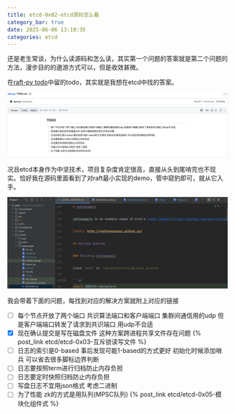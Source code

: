 ```yaml
---
title: etcd-0x02-etcd源码怎么看
category_bar: true
date: 2025-06-06 13:19:35
categories: etcd
---
```


还是老生常谈，为什么读源码和怎么读，其实第一个问题的答案就是第二个问题的方法，漫步目的的遨游方式可以，但是收效甚微。

在[raft-py todo](https://github.com/Bannirui/raft-py/blob/master/TODO.md)中留的todo，其实就是我想在etcd中找的答案。

![](./etcd-0x02-etcd源码怎么看/1749187630.png)

况且etcd本身作为中坚技术，项目复杂度肯定很高，直接从头到尾啃完也不现实。恰好我在源码里面看到了对raft最小实现的demo，管中窥豹即可，就从它入手。

![](./etcd-0x02-etcd源码怎么看/1749187884.png)

我会带着下面的问题，每找到对应的解决方案就附上对应的链接

- [ ] 每个节点开放了两个端口 共识算法端口和客户端端口 集群间通信用的udp 但是客户端端口转发了请求到共识端口 用udp不合适
- [X] 现在确认提交是写在磁盘文件 这种方案跨进程共享文件存在问题 {% post_link etcd/etcd-0x03-互斥锁读写文件 %}
- [ ] 日志的索引是0-based 事后发现可能1-based的方式更好 初始化时候添加哨兵 可以省去很多脚标边界判断
- [ ] 日志要按照term进行归档防止内存负担
- [ ] 日志要定时快照归档防止内存负担
- [ ] 写盘日志不宜用json格式 考虑二进制
- [ ] 为了性能 zk的方式是用队列(MPSC队列) {% post_link etcd/etcd-0x05-模块化组件式 %}
